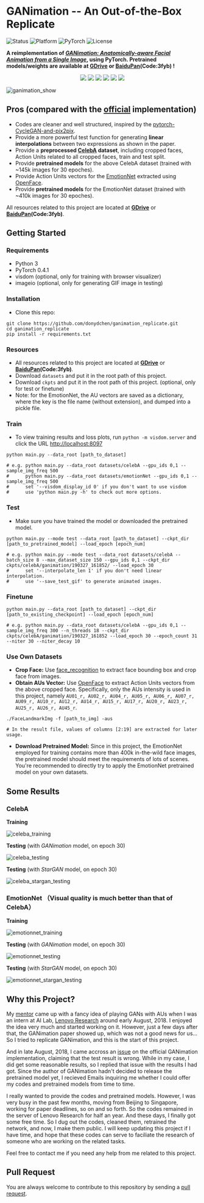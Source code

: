 # GANimation -- An Out-of-the-Box Replicate

<p align="left">
	<img src="https://img.shields.io/badge/Status-Release-gold.svg?style=flat-square" alt="Status">
	<img src="https://img.shields.io/badge/Platform-Linux | macOS-lightgrey.svg?style=flat-square" alt="Platform">
	<img src="https://img.shields.io/badge/PyTorch Version-0.4.1-blue.svg?style=flat-square" alt="PyTorch">
	<img src="https://img.shields.io/badge/License-MIT-green.svg?style=flat-square" alt="License">
</p>

**A reimplementation of *[GANimation: Anatomically-aware Facial Animation from a Single Image](https://arxiv.org/abs/1807.09251)*, using PyTorch. Pretrained models/weights are available at [GDrive](https://drive.google.com/drive/folders/1DJHeeLwZ3OsbiesvH7UM44cB3NxhebxF) or [BaiduPan](https://pan.baidu.com/s/1eLGC6jhciBS8DDuw_Gkd7A)(Code:3fyb) !**

<div align="center">
	<img src="imgs/gifs/celeba_1.gif">
    <img src="imgs/gifs/celeba_2.gif">
    <img src="imgs/gifs/emotionnet_1.gif">
    <img src="imgs/gifs/emotionnet_2.gif">
	<img src="imgs/gifs/emotionnet_3.gif">
    <img src="imgs/gifs/emotionnet_4.gif">
</div>

![ganimation_show](imgs/ganimation_show.jpg)

## Pros (compared with the [official](https://github.com/albertpumarola/GANimation) implementation)

* Codes are cleaner and well structured, inspired by the [pytorch-CycleGAN-and-pix2pix](https://github.com/junyanz/pytorch-CycleGAN-and-pix2pix).
* Provide a more powerful test function for generating **linear interpolations** between two expressions as shown in the paper.
* Provide a **preprocessed [CelebA](http://mmlab.ie.cuhk.edu.hk/projects/CelebA.html) dataset**, including cropped faces, Action Units related to all cropped faces, train and test split.
* Provide **pretrained models** for the above CelebA dataset (trained with ~145k images for 30 epoches).
* Provide Action Units vectors for the [EmotionNet](https://cbcsl.ece.ohio-state.edu/EmotionNetChallenge/index.html) extracted using [OpenFace](https://github.com/TadasBaltrusaitis/OpenFace).
* Provide **pretrained models** for the EmotionNet dataset (trained with ~410k images for 30 epoches). 

All resources related to this project are located at **[GDrive](https://drive.google.com/drive/folders/1DJHeeLwZ3OsbiesvH7UM44cB3NxhebxF)** or **[BaiduPan](https://pan.baidu.com/s/1eLGC6jhciBS8DDuw_Gkd7A)(Code:3fyb)**.

## Getting Started

### Requirements

* Python 3
* PyTorch 0.4.1
* visdom (optional, only for training with browser visualizer)
* imageio (optional, only for generating GIF image in testing)

### Installation

* Clone this repo:

```
git clone https://github.com/donydchen/ganimation_replicate.git
cd ganimation_replicate
pip install -r requirements.txt
```

### Resources

* All resources related to this project are located at **[GDrive](https://drive.google.com/drive/folders/1DJHeeLwZ3OsbiesvH7UM44cB3NxhebxF)** or **[BaiduPan](https://pan.baidu.com/s/1eLGC6jhciBS8DDuw_Gkd7A)(Code:3fyb)**.         
* Download `datasets` and put it in the root path of this project.       
* Download `ckpts` and put it in the root path of this project. (optional, only for test or finetune)
* Note: for the EmotionNet, the AU vectors are saved as a dictionary, where the key is the file name (without extension), and dumped into a pickle file. 

### Train

* To view training results and loss plots, run `python -m visdom.server` and click the URL [http://localhost:8097](http://localhost:8097)

```
python main.py --data_root [path_to_dataset]

# e.g. python main.py --data_root datasets/celebA --gpu_ids 0,1 --sample_img_freq 500
#      python main.py --data_root datasets/emotionNet --gpu_ids 0,1 --sample_img_freq 500
#      set '--visdom_display_id 0' if you don't want to use visdom
#      use 'python main.py -h' to check out more options.
```

### Test

* Make sure you have trained the model or downloaded the pretrained model.

```
python main.py --mode test --data_root [path_to_dataset] --ckpt_dir [path_to_pretrained_model] --load_epoch [epoch_num]

# e.g. python main.py --mode test --data_root datasets/celebA --batch_size 8 --max_dataset_size 150 --gpu_ids 0,1 --ckpt_dir ckpts/celebA/ganimation/190327_161852/ --load_epoch 30
#      set '--interpolate_len 1' if you don't need linear interpolation.
#      use '--save_test_gif' to generate animated images.
```

### Finetune

```
python main.py --data_root [path_to_dataset] --ckpt_dir [path_to_existing_checkpoint] --load_epoch [epoch_num] 

# e.g. python main.py --data_root datasets/celebA --gpu_ids 0,1 --sample_img_freq 300 --n_threads 18 --ckpt_dir ckpts/celebA/ganimation/190327_161852 --load_epoch 30 --epoch_count 31 --niter 30 --niter_decay 10
```

### Use Own Datasets

* **Crop Face:** Use [face_recognition](https://github.com/ageitgey/face_recognition) to extract face bounding box and crop face from images.
* **Obtain AUs Vector:** Use [OpenFace](https://github.com/TadasBaltrusaitis/OpenFace) to extract Action Units vectors from the above cropped face. Specifically, only the AUs intensity is used in this project, namely `AU01_r, AU02_r, AU04_r, AU05_r, AU06_r, AU07_r, AU09_r, AU10_r, AU12_r, AU14_r, AU15_r, AU17_r, AU20_r, AU23_r, AU25_r, AU26_r, AU45_r`.

```
./FaceLandmarkImg -f [path_to_img] -aus

# In the result file, values of columns [2:19] are extracted for later usage.
```

* **Download Pretrained Model:** Since in this project, the EmotionNet employed for training contains more than 400k in-the-wild face images, the pretrained model should meet the requirements of lots of scenes. You're recommended to directly try to apply the EmotionNet pretrained model on your own datasets.

## Some Results

### CelebA 

**Training** 

![celeba_training](imgs/celeba_training.jpg)

**Testing** (with *GANimation* model, on epoch 30)

![celeba_testing](imgs/celeba_testing.jpg)

**Testing** (with *StarGAN* model, on epoch 30)

![celeba_stargan_testing](imgs/celeba_stargan_testing.jpg)

### EmotionNet （Visual quality is much better than that of CelebA）

**Training**

![emotionnet_training](imgs/emotionnet_training.jpg)

**Testing** (with *GANimation* model, on epoch 30)

![emotionnet_testing](imgs/emotionnet_testing.jpg)

**Testing** (with *StarGAN* model, on epoch 30)

![emotionnet_stargan_testing](imgs/emotionnet_stargan_testing.jpg)

## Why this Project?

My [mentor](https://jianfeng1991.github.io/personal/) came up with a fancy idea of playing GANs with AUs when I was an intern at AI Lab, [Lenovo Research](http://research.lenovo.com/webapp/view_English/index.html) around early August, 2018. I enjoyed the idea very much and started working on it. However, just a few days after that, the GANimation paper showed up, which was not a good news for us... So I tried to replicate GANimation, and this is the start of this project. 

And in late August, 2018, I came accross an [issue](https://github.com/albertpumarola/GANimation/issues/22) on the official GANimation implementation, claiming that the test result is wrong. While in my case, I did get some reasonable results, so I replied that issue with the results I had got. Since the author of GANimation hadn't decided to release the pretrained model yet, I recieved Emails inquiring me whether I could offer my codes and pretrained models from time to time. 

I really wanted to provide the codes and pretrained models. However, I was very busy in the past few months, moving from Beijing to Singapore, working for paper deadlines, so on and so forth. So the codes remained in the server of Lenovo Research for half an year. And these days, I finally got some free time. So I dug out the codes, cleaned them, retrained the network, and now, I make them public. I will keep updating this project if I have time, and hope that these codes can serve to faciliate the research of someone who are working on the related tasks. 

Feel free to contact me if you need any help from me related to this project.

## Pull Request 

You are always welcome to contribute to this repository by sending a [pull request](https://help.github.com/articles/about-pull-requests/).



